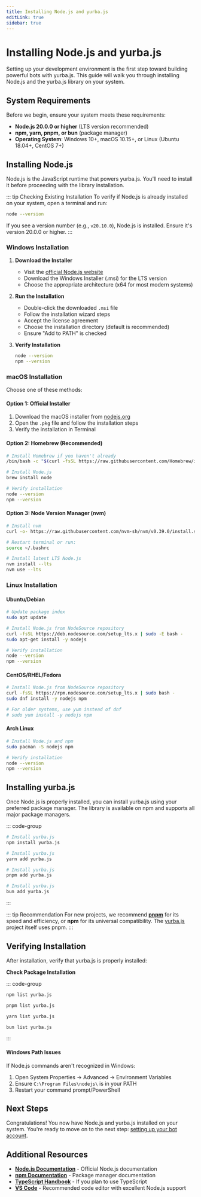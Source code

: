```yaml
---
title: Installing Node.js and yurba.js
editLink: true
sidebar: true
---
```


# Installing Node.js and yurba.js

Setting up your development environment is the first step toward building powerful bots with yurba.js. This guide will walk you through installing Node.js and the yurba.js library on your system.

## System Requirements

Before we begin, ensure your system meets these requirements:

- **Node.js 20.0.0 or higher** (LTS version recommended)
- **npm, yarn, pnpm, or bun** (package manager)
- **Operating System**: Windows 10+, macOS 10.15+, or Linux (Ubuntu 18.04+, CentOS 7+)

## Installing Node.js

Node.js is the JavaScript runtime that powers yurba.js. You'll need to install it before proceeding with the library installation.

::: tip Checking Existing Installation
To verify if Node.js is already installed on your system, open a terminal and run:
```bash
node --version
```
If you see a version number (e.g., `v20.10.0`), Node.js is installed. Ensure it's version 20.0.0 or higher.
:::

### Windows Installation

1. **Download the Installer**
   - Visit the [official Node.js website](https://nodejs.org/en/download)
   - Download the Windows Installer (.msi) for the LTS version
   - Choose the appropriate architecture (x64 for most modern systems)

2. **Run the Installation**
   - Double-click the downloaded `.msi` file
   - Follow the installation wizard steps
   - Accept the license agreement
   - Choose the installation directory (default is recommended)
   - Ensure "Add to PATH" is checked

3. **Verify Installation**
   ```bash
   node --version
   npm --version
   ```

### macOS Installation

Choose one of these methods:

#### Option 1: Official Installer
1. Download the macOS installer from [nodejs.org](https://nodejs.org/en/download)
2. Open the `.pkg` file and follow the installation steps
3. Verify the installation in Terminal

#### Option 2: Homebrew (Recommended)
```bash
# Install Homebrew if you haven't already
/bin/bash -c "$(curl -fsSL https://raw.githubusercontent.com/Homebrew/install/HEAD/install.sh)"

# Install Node.js
brew install node

# Verify installation
node --version
npm --version
```

#### Option 3: Node Version Manager (nvm)
```bash
# Install nvm
curl -o- https://raw.githubusercontent.com/nvm-sh/nvm/v0.39.0/install.sh | bash

# Restart terminal or run:
source ~/.bashrc

# Install latest LTS Node.js
nvm install --lts
nvm use --lts
```

### Linux Installation

#### Ubuntu/Debian
```bash
# Update package index
sudo apt update

# Install Node.js from NodeSource repository
curl -fsSL https://deb.nodesource.com/setup_lts.x | sudo -E bash -
sudo apt-get install -y nodejs

# Verify installation
node --version
npm --version
```

#### CentOS/RHEL/Fedora
```bash
# Install Node.js from NodeSource repository
curl -fsSL https://rpm.nodesource.com/setup_lts.x | sudo bash -
sudo dnf install -y nodejs npm

# For older systems, use yum instead of dnf
# sudo yum install -y nodejs npm
```

#### Arch Linux
```bash
# Install Node.js and npm
sudo pacman -S nodejs npm

# Verify installation
node --version
npm --version
```

## Installing yurba.js

Once Node.js is properly installed, you can install yurba.js using your preferred package manager. The library is available on npm and supports all major package managers.

::: code-group

```bash [npm]
# Install yurba.js
npm install yurba.js
```

```bash [yarn]
# Install yurba.js
yarn add yurba.js
```

```bash [pnpm]
# Install yurba.js
pnpm add yurba.js
```

```bash [bun]
# Install yurba.js
bun add yurba.js

```

:::

::: tip Recommendation
For new projects, we recommend **[pnpm](https://pnpm.io/)** for its speed and efficiency, or **npm** for its universal compatibility. The [yurba.js](https://github.com/yurbajs/yurba.js) project itself uses pnpm.
:::

## Verifying Installation

After installation, verify that yurba.js is properly installed:

**Check Package Installation**
    
::: code-group

   ```sh [npm]
   npm list yurba.js
   ```

   ```sh [pnpm]
   pnpm list yurba.js
   ```

   ```sh [yarn]
   yarn list yurba.js
   ```

   ```sh [bun]
   bun list yurba.js
   ```
   :::

#### Windows Path Issues
If Node.js commands aren't recognized in Windows:

1. Open System Properties → Advanced → Environment Variables
2. Ensure `C:\Program Files\nodejs\` is in your PATH
3. Restart your command prompt/PowerShell

## Next Steps

Congratulations! You now have Node.js and yurba.js installed on your system. You're ready to move on to the next step: [setting up your bot account](/setup/setting-up-bot-account).

## Additional Resources

- **[Node.js Documentation](https://nodejs.org/docs/)** - Official Node.js documentation
- **[npm Documentation](https://docs.npmjs.com/)** - Package manager documentation
- **[TypeScript Handbook](https://www.typescriptlang.org/docs/)** - If you plan to use TypeScript
- **[VS Code](https://code.visualstudio.com/)** - Recommended code editor with excellent Node.js support
